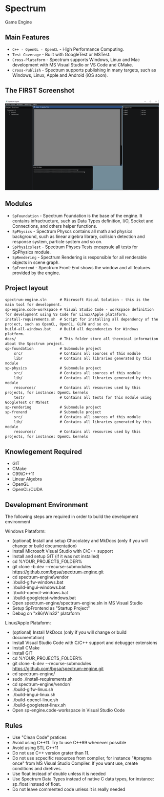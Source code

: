 # Spectrum

Game Engine

## Main Features

* `C++ - OpenGL - OpenCL` - High Performance Computing.
* `Test Coverage` - Built with GoogleTest or MSTest.
* `Cross-Plataform` - Spectrum supports Windows, Linux and Mac development with MS Visual Studio or VS Code and CMake.
* `Cross-Publish` - Spectrum supports publishing in many targets, such as Windows, Linux, Apple and Android (iOS soon).

## The FIRST Screenshot

![First Screenshot](./images/first-screenshot.png)

## Modules
* `SpFoundation` - Spectrum Foundation is the base of the engine. It contains infractructure, such as Data Types definition, I/O, Socket and Connections, and others helper functions.
* `SpPhysics` - Spectrum Physcs contains all math and physics background, such as linear algebra library, collision detection and response system, particle system and so on.
* `SpPhysicsTest` - Spectrum Physcs Tests encapsule all tests for SpPhysics module.
* `SpRendering` - Spectrum Rendering is responsible for all renderable objects in scene graph.
* `SpFrontend` - Spectrum Front-End shows the window and all features provided by the engine.

## Project layout

    spectrum-engine.sln      # Microsoft Visual Solution - this is the main tool for development.
    sp-engine.code-workspace # Visual Studio Code - workspace definition for development using VS Code for Linux/Apple plataform.
    install-requirements.sh  # Script for installing all dependency of the project, such as OpenCL, OpenCL, GLFW and so on.
    build-all-windows.bat    # Build all dependencies for Windows platform.
    docs/                    # This folder store all thecnical information about the Spectrum project.
    sp-foundation            # Submodule project
        src/                 # Contains all sources of this module
        lib/                 # Contains all libraries generated by this module
    sp-physics               # Submodule project
        src/                 # Contains all sources of this module
        lib/                 # Contains all libraries generated by this module
        resources/           # Contains all resources used by this projects, for instance: OpenCL kernels
        test/                # Contains all tests for this module using GoogleTest or MSTest
    sp-rendering             # Submodule project
    sp-fronend               # Submodule project
        src/                 # Contains all sources of this module
        lib/                 # Contains all libraries generated by this module
        resources/           # Contains all resources used by this projects, for instance: OpenCL kernels

## Knowlegement Required

* GIT
* CMake
* C99\C++11
* Linear Algebra
* OpenGL
* OpenCL/CUDA

## Development Environment

The following steps are required in order to build the development environment

Windows Plataform:

* (optional) Install and setup Chocolatey and MkDocs (only if you will change or build documentation)
* Install Microsoft Visual Studio with C\C++ support
* Install and setup GIT (if it was not installed)
* cd %YOUR_PROJECTS_FOLDER%
* git clone -b dev --recurse-submodules https://github.com/bgsa/spectrum-engine.git
* cd spectrum-engine\vendor
* .\build-glfw-windows.bat
* .\build-imgui-windows.bat
* .\build-opencl-windows.bat
* .\build-googletest-windows.bat
* Open spectrum-engine/spectrum-engine.sln in MS Visual Studio
* Setup SpFrontend as "Startup Project"
* Debug on "x86/Win32" plataform


Linux/Apple Plataform:

* (optional) Install MkDocs (only if you will change or build documentation)
* Install Visual Studio Code with C/C++ support and debugger extensions
* Install CMake
* Install GIT
* cd %YOUR_PROJECTS_FOLDER%
* git clone -b dev --recurse-submodules https://github.com/bgsa/spectrum-engine.git
* cd spectrum-engine/
* sudo ./install-requirements.sh
* cd spectrum-engine/vendor/
* ./build-glfw-linux.sh
* ./build-imgui-linux.sh
* ./build-opencl-linux.sh
* ./build-googletest-linux.sh
* Open sp-engine.code-workspace in Visual Studio Code


## Rules

* Use "Clean Code" pratices
* Avoid using C++11. Try to use C++99 whenever possible
* Avoid using STL C++11
* Do not use C++ version grater than 11.
* Do not use scpecific resources from compiler, for instance "#pragma once" from MS Visual Studio Compiler. If you want use, create conditions and diretives.
* Use float instead of double unless it is needed
* Use Spectrum Data Types instead of native C data types, for instance: sp_float instead of float.
* Do not leave commented code unless it is really needed
